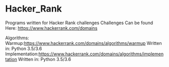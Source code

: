 # Hacker_Rank
Programs written for Hacker Rank challenges
Challenges Can be found Here:
https://www.hackerrank.com/domains

Algorithms:
  Warmup:https://www.hackerrank.com/domains/algorithms/warmup
    Written in: Python 3.5/3.6
  Implementation:https://www.hackerrank.com/domains/algorithms/implementation
    Written in: Python 3.5/3.6
